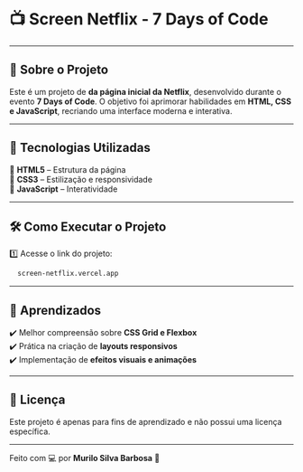 # 📺 Screen Netflix - 7 Days of Code

---

## 🚀 Sobre o Projeto

Este é um projeto de **da página inicial da Netflix**, desenvolvido durante o evento **7 Days of Code**. O objetivo foi aprimorar habilidades em **HTML, CSS e JavaScript**, recriando uma interface moderna e interativa.

---

## 🎯 Tecnologias Utilizadas

🔹 **HTML5** – Estrutura da página  
🔹 **CSS3** – Estilização e responsividade  
🔹 **JavaScript** – Interatividade  

---

## 🛠 Como Executar o Projeto

1️⃣ Acesse o link do projeto:
```bash
  screen-netflix.vercel.app
```

---

## 📌 Aprendizados

✔️ Melhor compreensão sobre **CSS Grid e Flexbox**  
✔️ Prática na criação de **layouts responsivos**  
✔️ Implementação de **efeitos visuais e animações**  

---

## 📄 Licença

Este projeto é apenas para fins de aprendizado e não possui uma licença específica.

---

Feito com 💻 por **Murilo Silva Barbosa** 🚀
